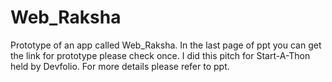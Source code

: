 # Web_Raksha
Prototype of an app called Web_Raksha.
In the last page of ppt you can get the link for prototype please check once.
I did this pitch for Start-A-Thon held by Devfolio.
For more details please refer to ppt.

